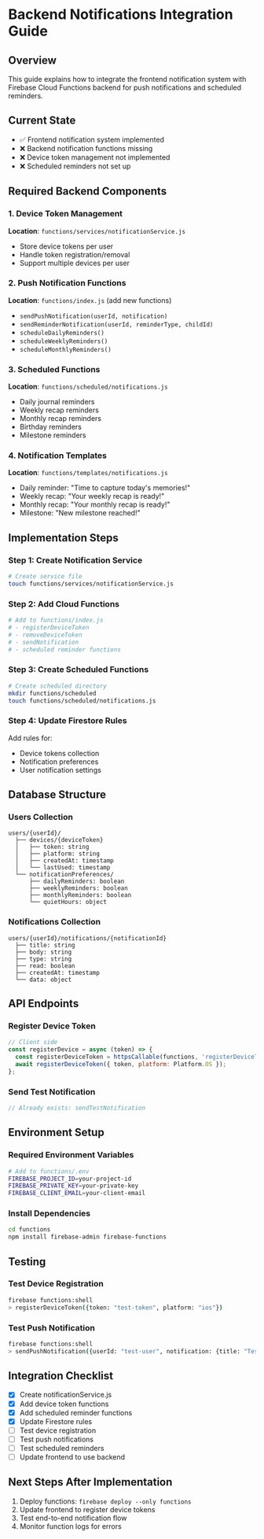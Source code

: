# Backend Notifications Integration Guide

## Overview
This guide explains how to integrate the frontend notification system with Firebase Cloud Functions backend for push notifications and scheduled reminders.

## Current State
- ✅ Frontend notification system implemented
- ❌ Backend notification functions missing
- ❌ Device token management not implemented
- ❌ Scheduled reminders not set up

## Required Backend Components

### 1. Device Token Management
**Location**: `functions/services/notificationService.js`
- Store device tokens per user
- Handle token registration/removal
- Support multiple devices per user

### 2. Push Notification Functions
**Location**: `functions/index.js` (add new functions)
- `sendPushNotification(userId, notification)`
- `sendReminderNotification(userId, reminderType, childId)`
- `scheduleDailyReminders()`
- `scheduleWeeklyReminders()`
- `scheduleMonthlyReminders()`

### 3. Scheduled Functions
**Location**: `functions/scheduled/notifications.js`
- Daily journal reminders
- Weekly recap reminders
- Monthly recap reminders
- Birthday reminders
- Milestone reminders

### 4. Notification Templates
**Location**: `functions/templates/notifications.js`
- Daily reminder: "Time to capture today's memories!"
- Weekly recap: "Your weekly recap is ready!"
- Monthly recap: "Your monthly recap is ready!"
- Milestone: "New milestone reached!"

## Implementation Steps

### Step 1: Create Notification Service
```bash
# Create service file
touch functions/services/notificationService.js
```

### Step 2: Add Cloud Functions
```bash
# Add to functions/index.js
# - registerDeviceToken
# - removeDeviceToken
# - sendNotification
# - scheduled reminder functions
```

### Step 3: Create Scheduled Functions
```bash
# Create scheduled directory
mkdir functions/scheduled
touch functions/scheduled/notifications.js
```

### Step 4: Update Firestore Rules
Add rules for:
- Device tokens collection
- Notification preferences
- User notification settings

## Database Structure

### Users Collection
```
users/{userId}/
  ├── devices/{deviceToken}
  │   ├── token: string
  │   ├── platform: string
  │   ├── createdAt: timestamp
  │   └── lastUsed: timestamp
  └── notificationPreferences/
      ├── dailyReminders: boolean
      ├── weeklyReminders: boolean
      ├── monthlyReminders: boolean
      └── quietHours: object
```

### Notifications Collection
```
users/{userId}/notifications/{notificationId}
  ├── title: string
  ├── body: string
  ├── type: string
  ├── read: boolean
  ├── createdAt: timestamp
  └── data: object
```

## API Endpoints

### Register Device Token
```javascript
// Client side
const registerDevice = async (token) => {
  const registerDeviceToken = httpsCallable(functions, 'registerDeviceToken');
  await registerDeviceToken({ token, platform: Platform.OS });
};
```

### Send Test Notification
```javascript
// Already exists: sendTestNotification
```

## Environment Setup

### Required Environment Variables
```bash
# Add to functions/.env
FIREBASE_PROJECT_ID=your-project-id
FIREBASE_PRIVATE_KEY=your-private-key
FIREBASE_CLIENT_EMAIL=your-client-email
```

### Install Dependencies
```bash
cd functions
npm install firebase-admin firebase-functions
```

## Testing

### Test Device Registration
```bash
firebase functions:shell
> registerDeviceToken({token: "test-token", platform: "ios"})
```

### Test Push Notification
```bash
firebase functions:shell
> sendPushNotification({userId: "test-user", notification: {title: "Test", body: "Hello"}})
```

## Integration Checklist

- [x] Create notificationService.js
- [x] Add device token functions
- [x] Add scheduled reminder functions
- [x] Update Firestore rules
- [ ] Test device registration
- [ ] Test push notifications
- [ ] Test scheduled reminders
- [ ] Update frontend to use backend

## Next Steps After Implementation
1. Deploy functions: `firebase deploy --only functions`
2. Update frontend to register device tokens
3. Test end-to-end notification flow
4. Monitor function logs for errors
